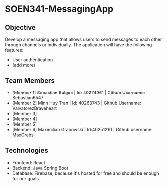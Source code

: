# SOEN341-MessagingApp
## Objective
Develop a messaging app that allows users to send messages to each other through channels or individually. The application will have the following features:
- User authentication
- (add more)

## Team Members
- [Member 1] Sebastian Bulgac | Id: 40274961 | Github Username: Sebastian6547
- [Member 2] Minh Huy Tran	  | Id: 40263743 | Github Username: ValvatorezBraveheart
- [Member 3]
- [Member 4]
- [Member 5]
- [Member 6] Maximilian Grabowski | Id:40251210 | Github username: MaxGrabs

## Technologies
- Frontend: React
- Backend: Java Spring Boot
- Database: Firebase, because it's hosted for free and should be enough for our goals.
